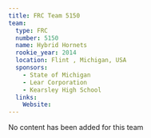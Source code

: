```yaml
---
title: FRC Team 5150
team:
  type: FRC
  number: 5150
  name: Hybrid Hornets
  rookie_year: 2014
  location: Flint , Michigan, USA
  sponsors:
    - State of Michigan
    - Lear Corporation
    - Kearsley High School
  links:
    Website: 
---
```

No content has been added for this team